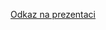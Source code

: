 [Odkaz na prezentaci](https://docs.google.com/presentation/d/1gHyO53PgHu8szPqbw9C5TeY8OcY3GExVBuwjFBTr1tQ/edit#slide=id.p)